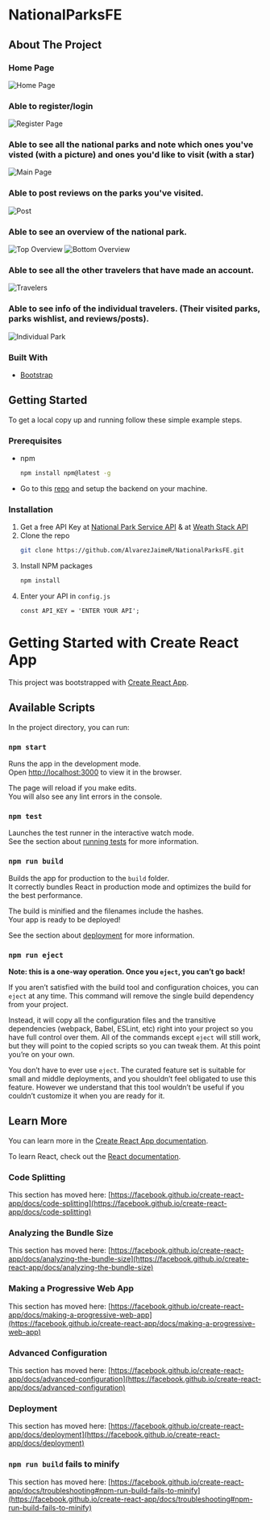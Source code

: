 # NationalParksFE

## About The Project
### Home Page
![Home Page](https://user-images.githubusercontent.com/80075482/128648510-648dd5fb-7a3b-4bc1-8cb0-99ba83d94f4c.png)
### Able to register/login
![Register Page](https://user-images.githubusercontent.com/80075482/128648562-0722fcac-6746-4f34-8d09-c394a1e0538b.png)
### Able to see all the national parks and note which ones you've visted (with a picture) and ones you'd like to visit (with a star)
![Main Page](https://user-images.githubusercontent.com/80075482/128648602-6a8f99c9-e227-49ee-8381-824e3e7dcd24.png)
### Able to post reviews on the parks you've visited.
![Post](https://user-images.githubusercontent.com/80075482/128648661-c7e2e06a-7c9d-4023-b6ac-3c53830d90d0.png)
### Able to see an overview of the national park.
![Top Overview](https://user-images.githubusercontent.com/80075482/128648739-681642bf-2e1d-4d5d-8d2f-0af4b327ff04.png)
![Bottom Overview](https://user-images.githubusercontent.com/80075482/128648752-b28e89ac-32d5-492e-a22f-beb9dce78086.png)
### Able to see all the other travelers that have made an account.
![Travelers](https://user-images.githubusercontent.com/80075482/128648814-840f8809-f6f5-43c7-b546-0081920b3481.png)
### Able to see info of the individual travelers. (Their visited parks, parks wishlist, and reviews/posts).
![Individual Park](https://user-images.githubusercontent.com/80075482/128648851-08945d06-6a5e-4ca4-a184-f211ed371a65.png)

### Built With
* [Bootstrap](https://getbootstrap.com)

<!-- GETTING STARTED -->
## Getting Started
To get a local copy up and running follow these simple example steps.

### Prerequisites
* npm
  ```sh
  npm install npm@latest -g
  ```
* Go to this [repo](https://github.com/AlvarezJaimeR/NationalParksBE) and setup the backend on your machine.

### Installation

1. Get a free API Key at [National Park Service API](https://www.nps.gov/subjects/developer/api-documentation.htm) & at [Weath Stack API](https://weatherstack.com/documentation)
2. Clone the repo
   ```sh
   git clone https://github.com/AlvarezJaimeR/NationalParksFE.git
   ```
3. Install NPM packages
   ```sh
   npm install
   ```
4. Enter your API in `config.js`
   ```JS
   const API_KEY = 'ENTER YOUR API';
   ```
# Getting Started with Create React App

This project was bootstrapped with [Create React App](https://github.com/facebook/create-react-app).

## Available Scripts

In the project directory, you can run:

### `npm start`

Runs the app in the development mode.\
Open [http://localhost:3000](http://localhost:3000) to view it in the browser.

The page will reload if you make edits.\
You will also see any lint errors in the console.

### `npm test`

Launches the test runner in the interactive watch mode.\
See the section about [running tests](https://facebook.github.io/create-react-app/docs/running-tests) for more information.

### `npm run build`

Builds the app for production to the `build` folder.\
It correctly bundles React in production mode and optimizes the build for the best performance.

The build is minified and the filenames include the hashes.\
Your app is ready to be deployed!

See the section about [deployment](https://facebook.github.io/create-react-app/docs/deployment) for more information.

### `npm run eject`

**Note: this is a one-way operation. Once you `eject`, you can’t go back!**

If you aren’t satisfied with the build tool and configuration choices, you can `eject` at any time. This command will remove the single build dependency from your project.

Instead, it will copy all the configuration files and the transitive dependencies (webpack, Babel, ESLint, etc) right into your project so you have full control over them. All of the commands except `eject` will still work, but they will point to the copied scripts so you can tweak them. At this point you’re on your own.

You don’t have to ever use `eject`. The curated feature set is suitable for small and middle deployments, and you shouldn’t feel obligated to use this feature. However we understand that this tool wouldn’t be useful if you couldn’t customize it when you are ready for it.

## Learn More

You can learn more in the [Create React App documentation](https://facebook.github.io/create-react-app/docs/getting-started).

To learn React, check out the [React documentation](https://reactjs.org/).

### Code Splitting

This section has moved here: [https://facebook.github.io/create-react-app/docs/code-splitting](https://facebook.github.io/create-react-app/docs/code-splitting)

### Analyzing the Bundle Size

This section has moved here: [https://facebook.github.io/create-react-app/docs/analyzing-the-bundle-size](https://facebook.github.io/create-react-app/docs/analyzing-the-bundle-size)

### Making a Progressive Web App

This section has moved here: [https://facebook.github.io/create-react-app/docs/making-a-progressive-web-app](https://facebook.github.io/create-react-app/docs/making-a-progressive-web-app)

### Advanced Configuration

This section has moved here: [https://facebook.github.io/create-react-app/docs/advanced-configuration](https://facebook.github.io/create-react-app/docs/advanced-configuration)

### Deployment

This section has moved here: [https://facebook.github.io/create-react-app/docs/deployment](https://facebook.github.io/create-react-app/docs/deployment)

### `npm run build` fails to minify

This section has moved here: [https://facebook.github.io/create-react-app/docs/troubleshooting#npm-run-build-fails-to-minify](https://facebook.github.io/create-react-app/docs/troubleshooting#npm-run-build-fails-to-minify)
